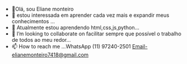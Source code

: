 - 👋Olá, sou Eliane monteiro
- 👀 estou interessada em aprender cada vez mais e expandir meus conhecimentos ...
- 🌱 Atualmente estou aprendendo html,css,js,python...
- 💞️ I’m looking to collaborate on facilitar sempre que possível o trabalho de todos ao meu redor...
- 📫 How to reach me ...WhatsApp (11) 97240-2501 Email-elianemonteiro7418@gmail.com

<!---
LiMonteiro7418/LiMonteiro7418 is a ✨ special ✨ repository because its `README.md` (this file) appears on your GitHub profile.
You can click the Preview link to take a look at your changes.
--->
